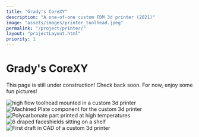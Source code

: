 ```yaml
---
title: "Grady's CoreXY"
description: "A one-of-one custom FDM 3d printer (2021)"
image: "assets/images/printer_toolhead.jpeg"
permalink: "/project/printer/"
layout: "projectLayout.html"
priority: 1
---
```


# Grady's CoreXY
This page is still under construction! Check back soon. 
For now, enjoy some fun pictures! 

<img src="/assets/images/printer_toolhead.jpeg" alt="high flow toolhead mounted in a custom 3d printer" title="Toolhead"> 

<img src="/assets/images/printer_toolhead_part.png" alt="Machined Plate component for the custom 3d printer" title="Toolhead Part">

<img src="/assets/images/printer_polycarb.jpeg" alt="Polycarbonate part printed at high temperatures" title="Polycarb Part">

<img src="/assets/images/printer_faceshields.jpeg" alt="6 draped faceshields sitting on a shelf" title="Faceshields">

<img src="/assets/images/printer_first_cad_draft.jpeg" alt="First draft in CAD of a custom 3d printer" title="First Draft"> 
